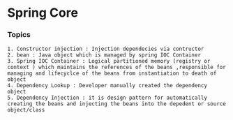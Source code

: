 # Spring Core
  
### Topics 
    1. Constructor injection : Injection dependecies via contructor 
    2. bean : Java object which is managed by spring IOC Container 
    3. Spring IOC Container : Logical partitioned memory (registry or context ) which maintains the references of the beans ,responsible for managing and lifecyclce of the beans from instantiation to death of object
    4. Dependency Lookup : Developer manually created the dependency object 
    5. Dependency Injection : it is design pattern for automatically creating the beans and injecting the beans into the depedent or source object/class

